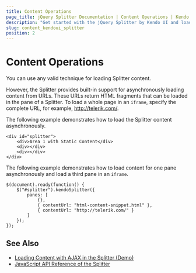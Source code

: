 ```yaml
---
title: Content Operations
page_title: jQuery Splitter Documentation | Content Operations | Kendo UI
description: "Get started with the jQuery Splitter by Kendo UI and load its content with AJAX."
slug: content_kendoui_splitter
position: 2
---
```


# Content Operations

You can use any valid technique for loading Splitter content.

However, the Splitter provides built-in support for asynchronously loading content from URLs. These URLs return HTML fragments that can be loaded in the pane of a Splitter. To load a whole page in an `iframe`, specify the complete URL, for example, http://telerik.com/.

The following example demonstrates how to load the Splitter content asynchronously.

    <div id="splitter">
        <div>Area 1 with Static Content</div>
        <div></div>
        <div></div>
    </div>

The following example demonstrates how to load content for one pane asynchronously and load a third pane in an `iframe`.

    $(document).ready(function() {
        $("#splitter").kendoSplitter({
            panes: [
                {},
                { contentUrl: "html-content-snippet.html" },
                { contentUrl: "http://telerik.com/" }
            ]
        });
    });

## See Also

* [Loading Content with AJAX in the Splitter (Demo)](https://demos.telerik.com/kendo-ui/splitter/ajax)
* [JavaScript API Reference of the Splitter](/api/javascript/ui/splitter)
